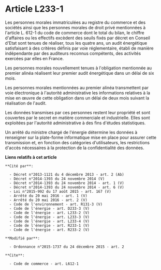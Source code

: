 # Article L233-1

Les personnes morales immatriculées au registre du commerce et des sociétés ainsi que les personnes morales de droit privé
mentionnées à l'article L. 612-1 du code de commerce dont le total du bilan, le chiffre d'affaires ou les effectifs excèdent
des seuils fixés par décret en Conseil d'Etat sont tenues de réaliser, tous les quatre ans, un audit énergétique satisfaisant
à des critères définis par voie réglementaire, établi de manière indépendante par des auditeurs reconnus compétents, des
activités exercées par elles en France. 

Les personnes morales nouvellement tenues à l'obligation mentionnée au premier alinéa réalisent leur premier audit
énergétique dans un délai de six mois.

Les personnes morales mentionnées au premier alinéa transmettent par voie électronique à l'autorité administrative les
informations relatives à la mise en œuvre de cette obligation dans un délai de deux mois suivant la réalisation de l'audit. 

Les données transmises par ces personnes restent leur propriété et sont couvertes par le secret en matière commerciale et
industrielle. Elles sont exploitées par l'autorité administrative à des fins d'études statistiques. 

Un arrêté du ministre chargé de l'énergie détermine les données à renseigner sur la plate-forme informatique mise en place
pour assurer cette transmission et, en fonction des catégories d'utilisateurs, les restrictions d'accès nécessaires à la
protection de la confidentialité des données.

**Liens relatifs à cet article**

	**Cité par**:

	  - Décret n°2013-1121 du 4 décembre 2013 - art. 2 (Ab)
	  - Décret n°2014-1393 du 24 novembre 2014 (V)
	  - Décret n°2014-1393 du 24 novembre 2014 - art. 1 (V)
	  - Décret n°2014-1393 du 24 novembre 2014 - art. 6 (V)
	  - Loi n°2015-992 du 17 août 2015 - art. 167 (V)
	  - Arrêté du 20 mai 2016 - art. 1 (V)
	  - Arrêté du 20 mai 2016 - art. 2 (V)
	  - Code de l'environnement - art. R131-3 (V)
	  - Code de l'énergie - art. D233-3 (V)
	  - Code de l'énergie - art. L233-2 (V)
	  - Code de l'énergie - art. L233-3 (V)
	  - Code de l'énergie - art. L233-4 (V)
	  - Code de l'énergie - art. R233-1 (V)
	  - Code de l'énergie - art. R233-2 (V)

	**Modifié par**:

	  - Ordonnance n°2015-1737 du 24 décembre 2015 - art. 2

	**Cite**:

	  - Code de commerce - art. L612-1
